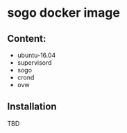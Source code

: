 # sogo docker image

## Content:

- ubuntu-16.04
- supervisord
- sogo
- crond
- ovw
 
## Installation

TBD



